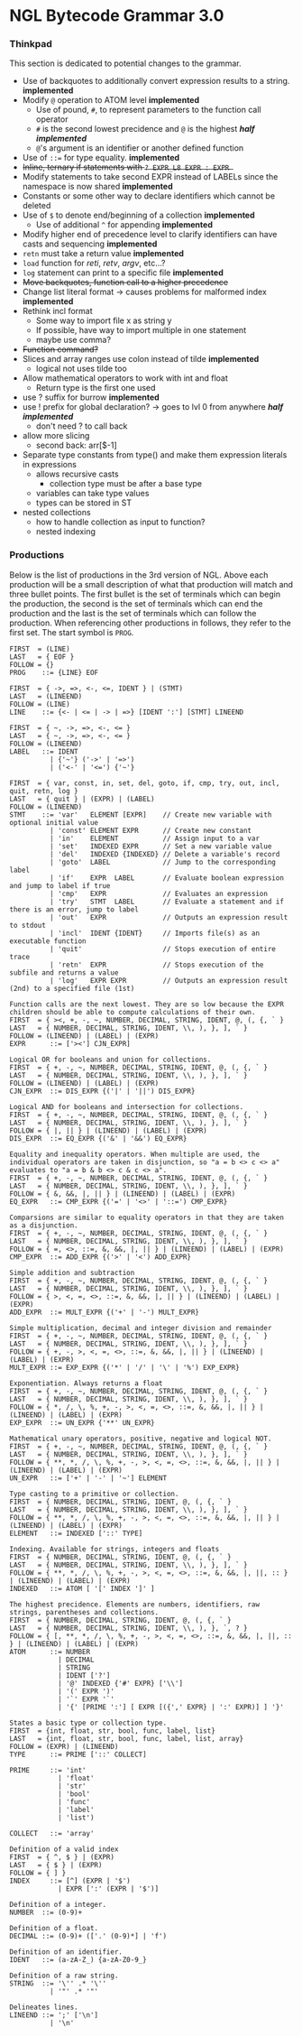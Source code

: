 # NGL Bytecode Grammar 3.0

<!-- Note: All setup, like jumpable start + end and boolean constants should be done in PROG preprocess -->

### Thinkpad
This section is dedicated to potential changes to the grammar.

- Use of backquotes to additionally convert expression results to a string. **implemented**
- Modify `@` operation to ATOM level **implemented**
    - Use of pound, `#`, to represent parameters to the function call operator
    - `#` is the second lowest precidence and `@` is the highest **_half implemented_**
    - `@`'s argument is an identifier or another defined function
- Use of `::=` for type equality. **implemented**
- ~~Inline, ternary if statements with `? EXPR_L8 EXPR : EXPR `~~
- Modify statements to take second EXPR instead of LABELs since the namespace is now shared **implemented**
- Constants or some other way to declare identifiers which cannot be deleted
- Use of `$` to denote end/beginning of a collection **implemented**
    - Use of additional `^` for appending **implemented**
- Modify higher end of precedence level to clarify identifiers can have casts and sequencing **implemented**
- `retn` must take a return value **implemented**
- `load` function for _reti_, _retv_, _argv_, etc...?
- `log` statement can print to a specific file **implemented**
- ~~Move backquotes, function call to a higher precedence~~
- Change list literal format -> causes problems for malformed index **implemented**
- Rethink incl format
    - Some way to import file x as string y
    - If possible, have way to import multiple in one statement
    - maybe use comma?
- ~~Function command?~~
- Slices and array ranges use colon instead of tilde **implemented**
    - logical not uses tilde too
- Allow mathematical operators to work with int and float
    - Return type is the first one used
- use ? suffix for burrow **implemented**
- use ! prefix for global declaration? -> goes to lvl 0 from anywhere **_half implemented_**
    - don't need ? to call back
- allow more slicing
    - second back: arr[$-1]
- Separate type constants from type() and make them expression literals in expressions
    - allows recursive casts
        - collection type must be after a base type
    - variables can take type values
    - types can be stored in ST
- nested collections
    - how to handle collection as input to function?
    - nested indexing

### Productions
Below is the list of productions in the 3rd version of NGL. Above each production will be a small description of what that production will match and three bullet points. The first bullet is the set of terminals which can begin the production, the second is the set of terminals which can end the production and the last is the set of terminals which can follow the production. When referencing other productions in follows, they refer to the first set. The start symbol is `PROG`.

```
FIRST  = (LINE)
LAST   = { EOF }
FOLLOW = {}
PROG    ::= {LINE} EOF

FIRST  = { ->, =>, <-, <=, IDENT } | (STMT)
LAST   = (LINEEND)
FOLLOW = (LINE)
LINE    ::= {<- | <= | -> | =>} [IDENT ':'] [STMT] LINEEND

FIRST  = { ~, ->, =>, <-, <= }
LAST   = { ~, ->, =>, <-, <= }
FOLLOW = (LINEEND)
LABEL   ::= IDENT
          | {'~'} ('->' | '=>')
          | ('<-' | '<=') {'~'}

FIRST  = { var, const, in, set, del, goto, if, cmp, try, out, incl, quit, retn, log }
LAST   = { quit } | (EXPR) | (LABEL)
FOLLOW = (LINEEND)
STMT    ::= 'var'   ELEMENT [EXPR]    // Create new variable with optional initial value
          | 'const' ELEMENT EXPR      // Create new constant
          | 'in'    ELEMENT           // Assign input to a var
          | 'set'   INDEXED EXPR      // Set a new variable value
          | 'del'   INDEXED {INDEXED} // Delete a variable's record
          | 'goto'  LABEL             // Jump to the corresponding label
          | 'if'    EXPR  LABEL       // Evaluate boolean expression and jump to label if true
          | 'cmp'   EXPR              // Evaluates an expression
          | 'try'   STMT  LABEL       // Evaluate a statement and if there is an error, jump to label
          | 'out'   EXPR              // Outputs an expression result to stdout
          | 'incl'  IDENT {IDENT}     // Imports file(s) as an executable function
          | 'quit'                    // Stops execution of entire trace
          | 'retn'  EXPR              // Stops execution of the subfile and returns a value
          | 'log'   EXPR EXPR         // Outputs an expression result (2nd) to a specified file (1st)

Function calls are the next lowest. They are so low because the EXPR children should be able to compute calculations of their own.
FIRST  = { ><, +, -, ~, NUMBER, DECIMAL, STRING, IDENT, @, (, {, ` }
LAST   = { NUMBER, DECIMAL, STRING, IDENT, \\, ), }, ], ` }
FOLLOW = (LINEEND) | (LABEL) | (EXPR)
EXPR      ::= ['><'] CJN_EXPR]

Logical OR for booleans and union for collections.
FIRST  = { +, -, ~, NUMBER, DECIMAL, STRING, IDENT, @, (, {, ` }
LAST   = { NUMBER, DECIMAL, STRING, IDENT, \\, ), }, ], ` }
FOLLOW = (LINEEND) | (LABEL) | (EXPR)
CJN_EXPR  ::= DIS_EXPR {('|' | '||') DIS_EXPR}

Logical AND for booleans and intersection for collections.
FIRST  = { +, -, ~, NUMBER, DECIMAL, STRING, IDENT, @, (, {, ` }
LAST   = { NUMBER, DECIMAL, STRING, IDENT, \\, ), }, ], ` }
FOLLOW = { |, || } | (LINEEND) | (LABEL) | (EXPR)
DIS_EXPR  ::= EQ_EXPR {('&' | '&&') EQ_EXPR}

Equality and inequality operators. When multiple are used, the individual operators are taken in disjunction, so "a = b <> c <> a" evaluates to "a = b & b <> c & c <> a".
FIRST  = { +, -, ~, NUMBER, DECIMAL, STRING, IDENT, @, (, {, ` }
LAST   = { NUMBER, DECIMAL, STRING, IDENT, \\, ), }, ], ` }
FOLLOW = { &, &&, |, || } | (LINEEND) | (LABEL) | (EXPR)
EQ_EXPR   ::= CMP_EXPR {('=' | '<>' | '::=') CMP_EXPR}

Comparsions are similar to equality operators in that they are taken as a disjunction.
FIRST  = { +, -, ~, NUMBER, DECIMAL, STRING, IDENT, @, (, {, ` }
LAST   = { NUMBER, DECIMAL, STRING, IDENT, \\, ), }, ], ` }
FOLLOW = { =, <>, ::=, &, &&, |, || } | (LINEEND) | (LABEL) | (EXPR)
CMP_EXPR  ::= ADD_EXPR {('>' | '<') ADD_EXPR}

Simple addition and subtraction
FIRST  = { +, -, ~, NUMBER, DECIMAL, STRING, IDENT, @, (, {, ` }
LAST   = { NUMBER, DECIMAL, STRING, IDENT, \\, ), }, ], ` }
FOLLOW = { >, <, =, <>, ::=, &, &&, |, || } | (LINEEND) | (LABEL) | (EXPR)
ADD_EXPR  ::= MULT_EXPR {('+' | '-') MULT_EXPR}

Simple multiplication, decimal and integer division and remainder
FIRST  = { +, -, ~, NUMBER, DECIMAL, STRING, IDENT, @, (, {, ` }
LAST   = { NUMBER, DECIMAL, STRING, IDENT, \\, ), }, ], ` }
FOLLOW = { +, -, >, <, =, <>, ::=, &, &&, |, || } | (LINEEND) | (LABEL) | (EXPR)
MULT_EXPR ::= EXP_EXPR {('*' | '/' | '\' | '%') EXP_EXPR}

Exponentiation. Always returns a float
FIRST  = { +, -, ~, NUMBER, DECIMAL, STRING, IDENT, @, (, {, ` }
LAST   = { NUMBER, DECIMAL, STRING, IDENT, \\, ), }, ], ` }
FOLLOW = { *, /, \, %, +, -, >, <, =, <>, ::=, &, &&, |, || } | (LINEEND) | (LABEL) | (EXPR)
EXP_EXPR  ::= UN_EXPR {'**' UN_EXPR}

Mathematical unary operators, positive, negative and logical NOT.
FIRST  = { +, -, ~, NUMBER, DECIMAL, STRING, IDENT, @, (, {, ` }
LAST   = { NUMBER, DECIMAL, STRING, IDENT, \\, ), }, ], ` }
FOLLOW = { **, *, /, \, %, +, -, >, <, =, <>, ::=, &, &&, |, || } | (LINEEND) | (LABEL) | (EXPR)
UN_EXPR   ::= ['+' | '-' | '~'] ELEMENT

Type casting to a primitive or collection.
FIRST  = { NUMBER, DECIMAL, STRING, IDENT, @, (, {, ` }
LAST   = { NUMBER, DECIMAL, STRING, IDENT, \\, ), }, ], ` }
FOLLOW = { **, *, /, \, %, +, -, >, <, =, <>, ::=, &, &&, |, || } | (LINEEND) | (LABEL) | (EXPR)
ELEMENT   ::= INDEXED ['::' TYPE]

Indexing. Available for strings, integers and floats
FIRST  = { NUMBER, DECIMAL, STRING, IDENT, @, (, {, ` }
LAST   = { NUMBER, DECIMAL, STRING, IDENT, \\, ), }, ], ` }
FOLLOW = { **, *, /, \, %, +, -, >, <, =, <>, ::=, &, &&, |, ||, :: } | (LINEEND) | (LABEL) | (EXPR)
INDEXED   ::= ATOM [ '[' INDEX ']' ]

The highest precidence. Elements are numbers, identifiers, raw strings, parentheses and collections.
FIRST  = { NUMBER, DECIMAL, STRING, IDENT, @, (, {, ` }
LAST   = { NUMBER, DECIMAL, STRING, IDENT, \\, ), }, `, ? }
FOLLOW = { [, **, *, /, \, %, +, -, >, <, =, <>, ::=, &, &&, |, ||, :: } | (LINEEND) | (LABEL) | (EXPR)
ATOM      ::= NUMBER
            | DECIMAL
            | STRING
            | IDENT ['?']
            | '@' INDEXED {'#' EXPR} ['\\']
            | '(' EXPR ')'
            | '`' EXPR '`'
            | '{' [PRIME ':'] [ EXPR [({',' EXPR} | ':' EXPR)] ] '}'

States a basic type or collection type.
FIRST  = {int, float, str, bool, func, label, list}
LAST   = {int, float, str, bool, func, label, list, array}
FOLLOW = (EXPR) | (LINEEND)
TYPE      ::= PRIME ['::' COLLECT]

PRIME     ::= 'int'
            | 'float'
            | 'str'
            | 'bool'
            | 'func'
            | 'label'
            | 'list')

COLLECT   ::= 'array'

Definition of a valid index
FIRST  = { ^, $ } | (EXPR)
LAST   = { $ } | (EXPR)
FOLLOW = { ] }
INDEX     ::= [^] (EXPR | '$')
            | EXPR [':' (EXPR | '$')]

Definition of a integer.
NUMBER  ::= (0-9)+

Definition of a float.
DECIMAL ::= (0-9)+ (['.' (0-9)*] | 'f')

Definition of an identifier.
IDENT   ::= (a-zA-Z_) {a-zA-Z0-9_}

Definition of a raw string.
STRING  ::= '\'' .* '\''
          | '"' .* '"'

Delineates lines.
LINEEND ::= ';' ['\n']
          | '\n'
```
